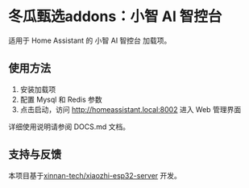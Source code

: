 # 冬瓜甄选addons：小智 AI 智控台

适用于 Home Assistant 的 小智 AI 智控台 加载项。

## 使用方法

1. 安装加载项
2. 配置 Mysql 和 Redis 参数
3. 点击启动，访问 http://homeassistant.local:8002 进入 Web 管理界面

详细使用说明请参阅 DOCS.md 文档。

## 支持与反馈

本项目基于[xinnan-tech/xiaozhi-esp32-server](https://github.com/xinnan-tech/xiaozhi-esp32-server) 开发。
